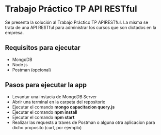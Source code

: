 # Trabajo Práctico TP API RESTful

Se presenta la solución al Trabajo Práctico TP APIRESTful. La misma se trata de una API RESTful para administrar los cursos que son dictados en la empresa.

## Requisitos para ejecutar

- MongoDB    
- Node js
- Postman (opcional) 

## Pasos para ejecutar la app
    
- Levantar una instacia de MongoDB Server
- Abrir una terminal en la carpeta del repositorio
- Ejecutar el comando **mongo capacitacion query.js**
- Ejecutar el comando **npm install**
- Ejecutar el comando **npm start**
- Realizar las requests a traves de Postman o alguna otra aplicacion para dicho proposito (curl, por ejemplo)